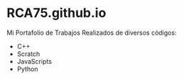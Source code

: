 # RCA75.github.io
Mi Portafolio de Trabajos Realizados de diversos códigos:

  - C++
  - Scratch
  - JavaScripts
  - Python
